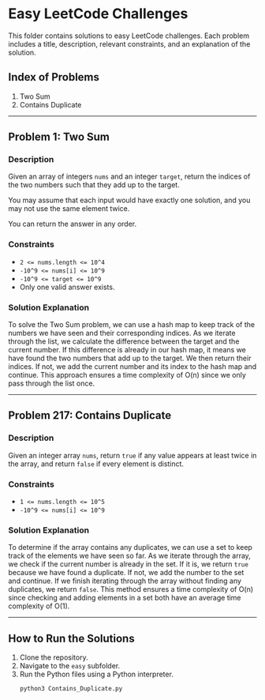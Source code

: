 # Easy LeetCode Challenges

This folder contains solutions to easy LeetCode challenges. Each problem includes a title, description, relevant constraints, and an explanation of the solution.

## Index of Problems
1. Two Sum
217. Contains Duplicate

---

## Problem 1: Two Sum

### Description
Given an array of integers `nums` and an integer `target`, return the indices of the two numbers such that they add up to the target.

You may assume that each input would have exactly one solution, and you may not use the same element twice.

You can return the answer in any order.

### Constraints
- `2 <= nums.length <= 10^4`
- `-10^9 <= nums[i] <= 10^9`
- `-10^9 <= target <= 10^9`
- Only one valid answer exists.

### Solution Explanation
To solve the Two Sum problem, we can use a hash map to keep track of the numbers we have seen and their corresponding indices. As we iterate through the list, we calculate the difference between the target and the current number. If this difference is already in our hash map, it means we have found the two numbers that add up to the target. We then return their indices. If not, we add the current number and its index to the hash map and continue. This approach ensures a time complexity of O(n) since we only pass through the list once.

---

## Problem 217: Contains Duplicate

### Description
Given an integer array `nums`, return `true` if any value appears at least twice in the array, and return `false` if every element is distinct.

### Constraints
- `1 <= nums.length <= 10^5`
- `-10^9 <= nums[i] <= 10^9`

### Solution Explanation
To determine if the array contains any duplicates, we can use a set to keep track of the elements we have seen so far. As we iterate through the array, we check if the current number is already in the set. If it is, we return `true` because we have found a duplicate. If not, we add the number to the set and continue. If we finish iterating through the array without finding any duplicates, we return `false`. This method ensures a time complexity of O(n) since checking and adding elements in a set both have an average time complexity of O(1).

---

## How to Run the Solutions
1. Clone the repository.
2. Navigate to the `easy` subfolder.
3. Run the Python files using a Python interpreter.
   ```sh
   python3 Contains_Duplicate.py

